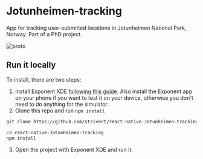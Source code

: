 # Jotunheimen-tracking
App for tracking user-submitted locations in Jotunheimen National Park, Norway. Part of a PhD project.

![proto](https://content.screencast.com/users/prageer/folders/Default/media/b2d922d4-f371-4ba0-8e56-0c0daa294df4/jotunheimen-prototype-page-001.jpg
)

## Run it locally

To install, there are two steps:

1. Install Exponent XDE [following this guide](https://docs.getexponent.com/versions/latest/introduction/installation.html).
Also install the Exponent app on your phone if you want to test it on
your device, otherwise you don't need to do anything for the simulator.
2. Clone this repo and run `npm install`
  ```bash
  git clone https://github.com/strivert/react-native-Jotunheimen-tracking.git
  
  cd react-native-Jotunheimen-tracking
  npm install
  ```
3. Open the project with Exponent XDE and run it.
